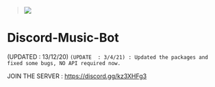>![](https://cdn.discordapp.com/attachments/860191464545845291/863824697925959710/820024.png)

# Discord-Music-Bot


(UPDATED : 13/12/20)
`(UPDATE  : 3/4/21) : Updated the packages and fixed some bugs, NO API required now.`

JOIN THE SERVER : https://discord.gg/kz3XHFg3
